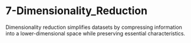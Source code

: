 # 7-Dimensionality_Reduction
Dimensionality reduction simplifies datasets by compressing information into a lower-dimensional space while preserving essential characteristics.
